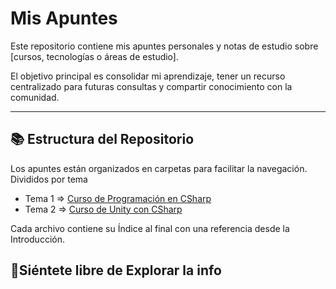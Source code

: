 # Mis Apuntes

Este repositorio contiene mis apuntes personales y notas de estudio sobre [cursos, tecnologías o áreas de estudio].

El objetivo principal es consolidar mi aprendizaje, tener un recurso centralizado para futuras consultas y compartir conocimiento con la comunidad.

---

## 📚 Estructura del Repositorio

Los apuntes están organizados en carpetas para facilitar la navegación. Divididos por tema

- Tema 1 => [Curso de Programación en CSharp](Cursos%20C%23%20Curso%201/Curso%20de%20Programaci%C3%B3n%20en%20CSharp.md)
- Tema 2 => [Curso de Unity con CSharp](Cursos%20Unity%20Curso%201/Curso%20de%20Unity%20con%20CSharp.md)

Cada archivo contiene su Índice al final con una referencia desde la Introducción.

## 📄Siéntete libre de Explorar la info
